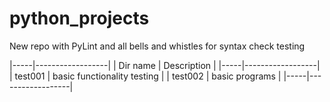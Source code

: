 # python_projects
New repo with PyLint and all bells and whistles for syntax check testing


|-----|------------------|
| Dir name | Description | 
|-----|------------------|
| test001 | basic functionality testing | 
| test002 | basic programs |
|-----|------------------|
